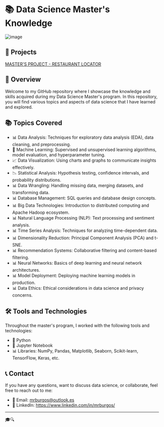 # 📚 Data Science Master's Knowledge
![image](https://github.com/tincho-ds-hub/tincho-ds-hub/assets/43894870/2b81ced4-c18f-4ba5-ad39-67bdf6c87e05)

## 🚀 Projects
[MASTER'S PROJECT - RESTAURANT LOCATOR](https://github.com/QuantumBrainLabs/DS-Masters-Project)



## 🚀 Overview

Welcome to my GitHub repository where I showcase the knowledge and skills acquired during my Data Science Master's program. In this repository, you will find various topics and aspects of data science that I have learned and explored.

## 📚 Topics Covered

- 📊 Data Analysis: Techniques for exploratory data analysis (EDA), data cleaning, and preprocessing.
- 🤖 Machine Learning: Supervised and unsupervised learning algorithms, model evaluation, and hyperparameter tuning.
- 📈 Data Visualization: Using charts and graphs to communicate insights effectively.
- 📉 Statistical Analysis: Hypothesis testing, confidence intervals, and probability distributions.
- 📊 Data Wrangling: Handling missing data, merging datasets, and transforming data.
- 📊 Database Management: SQL queries and database design concepts.
- 📊 Big Data Technologies: Introduction to distributed computing and Apache Hadoop ecosystem.
- 📊 Natural Language Processing (NLP): Text processing and sentiment analysis.
- 📊 Time Series Analysis: Techniques for analyzing time-dependent data.
- 📊 Dimensionality Reduction: Principal Component Analysis (PCA) and t-SNE.
- 📊 Recommendation Systems: Collaborative filtering and content-based filtering.
- 📊 Neural Networks: Basics of deep learning and neural network architectures.
- 📊 Model Deployment: Deploying machine learning models in production.
- 📊 Data Ethics: Ethical considerations in data science and privacy concerns.

## 🛠️ Tools and Technologies

Throughout the master's program, I worked with the following tools and technologies:

- 🐍 Python
- 📓 Jupyter Notebook
- 📊 Libraries: NumPy, Pandas, Matplotlib, Seaborn, Scikit-learn, TensorFlow, Keras, etc.

## 📞 Contact

If you have any questions, want to discuss data science, or collaborate, feel free to reach out to me:

- 📧 Email: mrburgos@outlook.es
- 💼 LinkedIn: https://www.linkedin.com/in/mrburgos/

---
 🎓🔍
